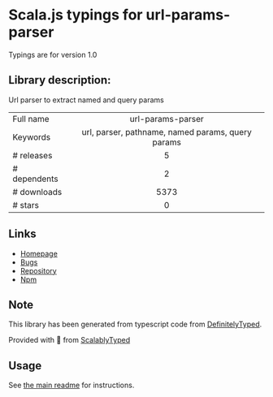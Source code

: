 
# Scala.js typings for url-params-parser

Typings are for version 1.0

## Library description:
Url parser to extract named and query params

|                    |                 |
| ------------------ | :-------------: |
| Full name          | url-params-parser |
| Keywords           | url, parser, pathname, named params, query params |
| # releases         | 5 |
| # dependents       | 2 |
| # downloads        | 5373 |
| # stars            | 0 |

## Links
- [Homepage](https://github.com/jorgegorka/url-params-parser/blob/master/README.md)
- [Bugs](https://github.com/jorgegorka/url-params-parser/issues)
- [Repository](https://github.com/jorgegorka/url-params-parser)
- [Npm](https://www.npmjs.com/package/url-params-parser)
    


## Note
This library has been generated from typescript code from [DefinitelyTyped](https://definitelytyped.org).

Provided with :purple_heart: from [ScalablyTyped](https://github.com/oyvindberg/ScalablyTyped)

## Usage
See [the main readme](../../readme.md) for instructions.


